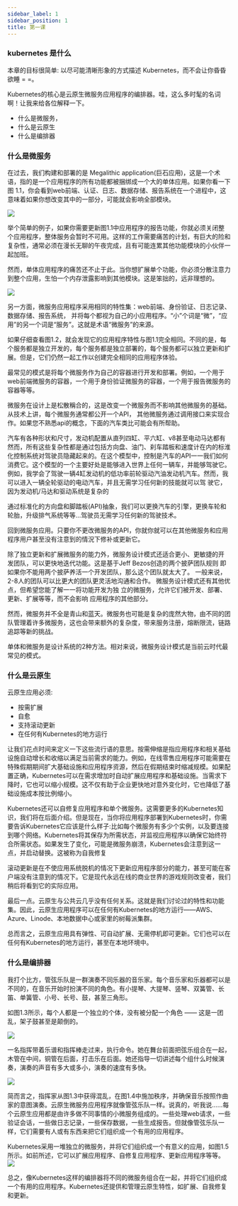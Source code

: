 ```yaml
---
sidebar_label: 1
sidebar_position: 1
title: 第一课
---
```


### kubernetes 是什么

本章的目标很简单: 以尽可能清晰形象的方式描述 Kubernetes，而不会让你昏昏欲睡 = =。

Kubernetes的核心是云原生微服务应用程序的编排器。哇，这么多时髦的名词啊！让我来给各位解释一下。

- 什么是微服务，
- 什么是云原生
- 什么是编排器

### 什么是微服务

在过去，我们构建和部署的是 Megalithic application(巨石应用)，这是一个术语，指的是一个应用程序的所有功能都被捆绑成一个大的单体应用。如果你看一下图 1.1，你会看到web前端、认证、日志、数据存储、报告系统在一个进程中，这意味着如果你想改变其中的一部分，可能就会影响全部模块。

![](https://raw.githubusercontent.com/mouuii/picture/master/%E6%88%AA%E5%B1%8F2023-06-07%20%E4%B8%8B%E5%8D%886.15.59.png)

举个简单的例子，如果你需要更新图1.1中应用程序的报告功能，你就必须关闭整个应用程序，整体服务会暂时不可用。这样的工作需要痛苦的计划，有巨大的险和复杂性，通常必须在漫长无聊的午夜完成，且有可能连累其他功能模块的小伙伴一起加班。

然而，单体应用程序的痛苦还不止于此。当你想扩展单个功能，你必须分散注意力到整个应用，生怕一个内存泄露影响到其他模块。这是笨拙的，远非理想的。



![](https://raw.githubusercontent.com/mouuii/picture/master/%E6%88%AA%E5%B1%8F2023-06-07%20%E4%B8%8B%E5%8D%886.18.10.png)

另一方面，微服务应用程序采用相同的特性集：web前端、身份验证、日志记录、数据存储、报告系统，
并将每个都视为自己的小应用程序。“小”个词是“微”，“应用”的另一个词是“服务”。这就是术语“微服务”的来源。

如果仔细查看图1.2，就会发现它的应用程序特性与图1.1完全相同。不同的是，每个服务都是独立开发的，每个服务都是独立部署的，每个服务都可以独立更新和扩展。但是，它们仍然一起工作以创建完全相同的应用程序体验。

最常见的模式是将每个微服务作为自己的容器进行开发和部署。例如，一个用于web前端微服务的容器，一个用于身份验证微服务的容器，一个用于报告微服务的容器等等。


微服务在设计上是松散稱合的，这是改变一个微服务而不影响其他微服务的基础。从技术上讲，每个微服务通常都公开一个API，
其他微服务通过调用接口来实现合作。如果您不熟悉api的概念，下面的汽车类比可能会有所帮助。


汽车有各种形状和尺寸，发动机配置从直列四缸、平六缸、v8甚至电动马达都有然而，所有这些复杂性都是通过包括方向盘、油门、刹车踏板和速度计在内的标淮化控制系统对驾驶员隐藏起来的。在这个模型中，控制是汽车的API一一我们如何消费它。这个模型的一个主要好处是能够进入世界上任何一辆车，并能够驾驶它。例如，我学会了驾驶一辆4缸发动机的低功率前轮驱动汽油发动机汽车。然而，我可以进入一辆全轮驱动的电动汽车，并且无需学习任何新的技能就可以驾
驶它，因为发动机/马达和驱动系统是复杂的

通过标准化的方向盘和脚踏板(API)抽象，我们可以更换汽车的引擎，更换车轮和轮胎，升级排气系统等等…驾驶员无需学习任何新的驾驶技术。

回到微服务应用。只要你不更改微服务的API，你就你就可以在其他微服务和应用程序用户甚至没有注意到的情況下修补或更新它。

除了独立更新和扩展微服务的能力外，微服务设计模式还适合更小、更敏捷的开
发团队，可以更快地迭代功能。这是基于Jeff Bezos创造的两个披萨团队规则
即如果你不能用两个披萨养活一个开发团队，那么这个团队就太大了。
一般来说，2-8人的团队可以比更大的团队更灵活地沟通和合作。
微服务设计模式还有其他优点，但希望您能了解一一将功能开发为独
立的微服务，允许它们被开发、部署、更新、扩展等等，而不会影响
应用程序的其他部分。

然而，微服务并不全是青山和蓝天。微服务也可能是复杂的庞然大物，由不同的团队管理着许多微服务，这也会带来额外的复杂度，带来服务注册，熔断限流，链路追踪等新的挑战。

单体和微服务是设计系统的2种方法。相对来说，微服务设计模式是当前云时代最常见的模式。

### 什么是云原生

云原生应用必须:

- 按需扩展
- 自愈
- 支持滚动更新
- 在任何有Kubernetes的地方运行

让我们花点时间来定义一下这些流行语的意思。按需伸缩是指应用程序和相关基础设施自动增长和收缩以满足当前需求的能力。例如，在线零售应用程序可能需要在特殊假期期间扩大基础设施和应用程序资源，然后在假期结束时缩减规模。如果配置正确，Kubernetes可以在需求增加时自动扩展应用程序和基础设施。当需求下降时，它也可以缩小规模。这不仅有助于企业更快地对意外变化时，它也降低了基础设施成本按比例缩小。



Kubernetes还可以自修复应用程序和单个微服务。这需要更多的Kubernetes知识，我们将在后面介绍。但是现在，当你将应用程序部署到Kubernetes时，你需要告诉Kubernetes它应该是什么样子:比如每个微服务有多少个实例，以及要连接到哪个网络。Kubernetes将其保存为所需状态，并监视应用程序以确保它始终符合所需状态。如果发生了变化，可能是微服务崩溃，Kubernetes会注意到这一点，并启动替换。这被称为自我修复

滚动更新是在不使应用系统脱机的情况下更新应用程序部分的能力，甚至可能在客户端没有注意到的情况下。它是现代永远在线的商业世界的游戏规则改变者，我们稍后将看到它的实际应用。

最后一点。云原生与公共云几乎没有任何关系。这就是我们讨论过的特性和功能集。因此，云原生应用程序可以在任何有Kubernetes的地方运行——AWS、Azure、Linode、本地数据中心或家里的树莓派集群。

总而言之，云原生应用具有弹性、可自动扩展、无需停机即可更新。它们也可以在任何有Kubernetes的地方运行，甚至在本地环境中。

### 什么是编排器


我打个比方，管弦乐队是一群演奏不同乐器的音乐家。每个音乐家和乐器都可以是不同的，在音乐开始时扮演不同的角色。有小提琴、大提琴、竖琴、双簧管、长笛、单簧管、小号、长号、鼓，甚至三角形。

如图1.3所示，每个人都是一个独立的个体，没有被分配一个角色 —— 这是一团乱，架子鼓甚至是颠倒的。

![](https://raw.githubusercontent.com/mouuii/picture/master/%E6%88%AA%E5%B1%8F2023-06-07%20%E4%B8%8B%E5%8D%886.54.48.png)


一名指挥带着乐谱和指挥棒走过来，执行命令。她在舞台前面把弦乐组合在一起，木管在中间，铜管在后面，打击乐在后面。她还指导一切讲述每个组什么时候演奏，演奏的声音有多大或多小，演奏的速度有多快。

![](https://raw.githubusercontent.com/mouuii/picture/master/%E6%88%AA%E5%B1%8F2023-06-07%20%E4%B8%8B%E5%8D%886.56.01.png)

简而言之，指挥家从图1.3中获得混乱，在图1.4中施加秩序，并确保音乐按照作曲家的意图演奏。云原生微服务应用程序就像管弦乐队一样。说真的，听我说……每个云原生应用都是由许多做不同事情的小微服务组成的。一些处理web请求，一些验证会话，一些做日志记录，一些保存数据，一些生成报告。但就像管弦乐队一样，它们需要有人或有东西来把它们组织成一个有用的应用程序。


Kubernetes采用一堆独立的微服务，并将它们组织成一个有意义的应用，如图1.5所示。如前所述，它可以扩展应用程序、自修复应用程序、更新应用程序等等。
![](https://raw.githubusercontent.com/mouuii/picture/master/%E6%88%AA%E5%B1%8F2023-06-07%20%E4%B8%8B%E5%8D%886.58.05.png)

总之，像Kubernetes这样的编排器将不同的微服务组合在一起，并将它们组织成一个有用的应用程序。Kubernetes还提供和管理云原生特性，如扩展、自我修复和更新。
